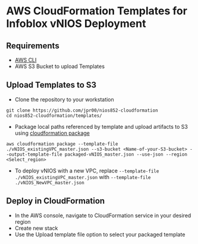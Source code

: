 # AWS CloudFormation Templates for Infoblox vNIOS Deployment

## Requirements
* [AWS CLI](https://docs.aws.amazon.com/cli/latest/userguide/cli-chap-welcome.html)
* AWS S3 Bucket to upload Templates

## Upload Templates to S3
* Clone the repository to your workstation
```
git clone https://github.com/jpr00/nios852-cloudformation
cd nios852-cloudformation/templates/
```
* Package local paths referenced by template and upload artifacts to S3 using [cloudformation package](https://awscli.amazonaws.com/v2/documentation/api/latest/reference/cloudformation/package.html)
```
aws cloudformation package --template-file ./vNIOS_existingVPC_master.json --s3-bucket <Name-of-your-S3-bucket> --output-template-file packaged-vNIOS_master.json --use-json --region <Select_region>
```
* To deploy vNIOS with a new VPC, replace ```--template-file ./vNIOS_existingVPC_master.json``` with ```--template-file ./vNIOS_NewVPC_master.json```

## Deploy in CloudFormation
* In the AWS console, navigate to CloudFormation service in your desired region
* Create new stack
* Use the Upload template file option to select your packaged template